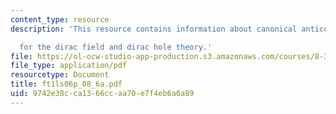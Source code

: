 ```yaml
---
content_type: resource
description: 'This resource contains information about canonical anticommutation relations

  for the dirac field and dirac hole theory.'
file: https://ol-ocw-studio-app-production.s3.amazonaws.com/courses/8-323-relativistic-quantum-field-theory-i-spring-2008/9742e38cca1366ccaa70e7f4eb6a6a89_ft1ls06p_08_6a.pdf
file_type: application/pdf
resourcetype: Document
title: ft1ls06p_08_6a.pdf
uid: 9742e38c-ca13-66cc-aa70-e7f4eb6a6a89
---
```

